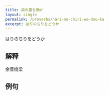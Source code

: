```yaml
---
title: 梁の塵を動か
layout: single
permalink: /proverbs/hari-no-chiri-wo-dou-ka
excerpt: はりのちりをどうか
---
```


はりのちりをどうか

## 解释

余音绕梁

## 例句

